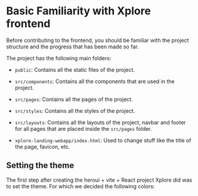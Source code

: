 # Basic Familiarity with Xplore frontend

Before contributing to the frontend, you should be familiar with the project structure and the progress that has been made so far.

The project has the following main folders:

- `public`: Contains all the static files of the project.
- `src/components`: Contains all the components that are used in the project.
- `src/pages`: Contains all the pages of the project.
- `src/styles`: Contains all the styles of the project.
- `src/layouts`: Contains all the layouts of the project, navbar and footer for all pages that are placed inside the `src/pages` folder.

- `xplore-landing-webapp/index.html`: Used to change stuff like the title of the page, favicon, etc.


## Setting the theme

The first step after creating the heroui + vite + React project Xplore did was to set the theme. For which we decided the following colors:

```
